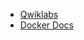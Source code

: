 * [Qwiklabs](https://qwiklabs.com/home)
* [Docker Docs](https://docs.docker.com/engine/reference/builder/#known-issues-run)
